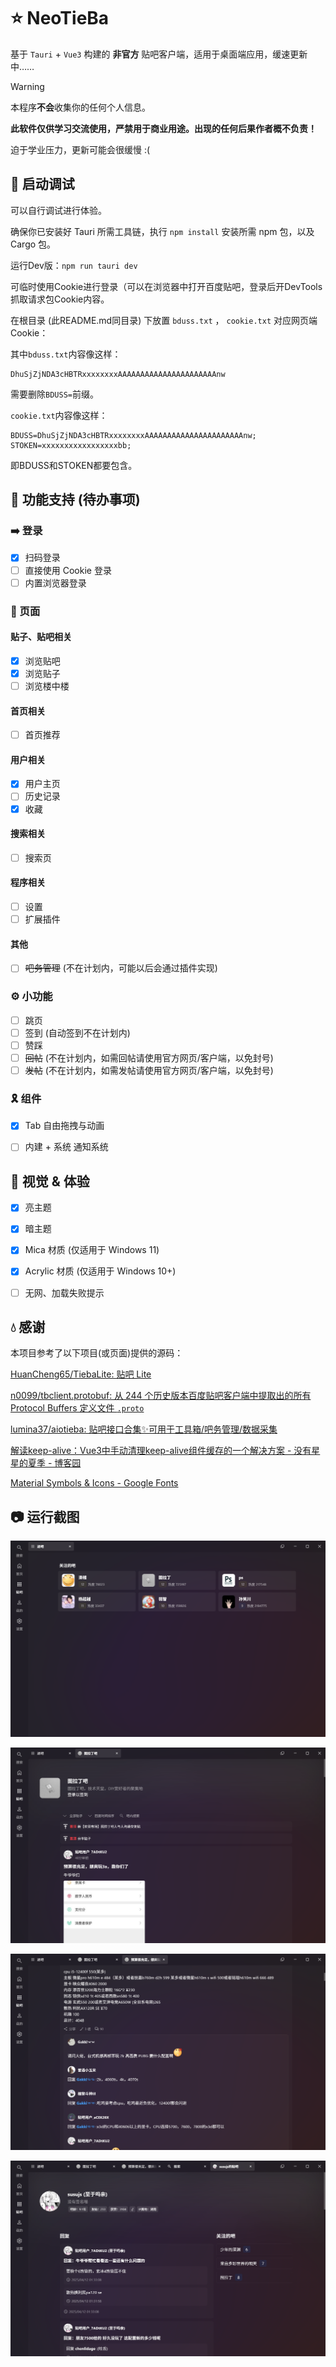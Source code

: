 # ⭐ NeoTieBa

基于 `Tauri` + `Vue3` 构建的 **非官方** 贴吧客户端，适用于桌面端应用，缓速更新中……

> [!warning]
>
> 本程序**不会**收集你的任何个人信息。
>
> **此软件仅供学习交流使用，严禁用于商业用途。出现的任何后果作者概不负责！**
>
> 迫于学业压力，更新可能会很缓慢 :(



## 🐛 启动调试

可以自行调试进行体验。

确保你已安装好 Tauri 所需工具链，执行 `npm install` 安装所需 npm 包，以及 Cargo 包。

运行Dev版：`npm run tauri dev`

可临时使用Cookie进行登录（可以在浏览器中打开百度贴吧，登录后开DevTools抓取请求包Cookie内容。

在根目录 (此README.md同目录) 下放置 `bduss.txt` ， `cookie.txt` 对应网页端Cookie：

其中`bduss.txt`内容像这样：

```
DhuSjZjNDA3cHBTRxxxxxxxxAAAAAAAAAAAAAAAAAAAAAAnw
```

需要删除`BDUSS=`前缀。

`cookie.txt`内容像这样：

```
BDUSS=DhuSjZjNDA3cHBTRxxxxxxxxAAAAAAAAAAAAAAAAAAAAAAnw; STOKEN=xxxxxxxxxxxxxxxxxbb;
```

即BDUSS和STOKEN都要包含。



## 🚀 功能支持 (待办事项)

### ➡️ 登录

- [x] 扫码登录
- [ ] 直接使用 Cookie 登录
- [ ] 内置浏览器登录

### 📄 页面

#### 贴子、贴吧相关

- [x] 浏览贴吧
- [x] 浏览贴子
- [ ] 浏览楼中楼

#### 首页相关

- [ ] 首页推荐

#### 用户相关

- [x] 用户主页
- [ ] 历史记录
- [x] 收藏

#### 搜索相关

- [ ] 搜索页

#### 程序相关

- [ ] 设置
- [ ] 扩展插件

#### 其他

- [ ] ~~吧务管理~~ (不在计划内，可能以后会通过插件实现)

### ⚙ 小功能

- [ ] 跳页
- [ ] 签到 (自动签到不在计划内)
- [ ] 赞踩
- [ ] ~~回帖~~ (不在计划内，如需回帖请使用官方网页/客户端，以免封号)
- [ ] ~~发帖~~ (不在计划内，如需发帖请使用官方网页/客户端，以免封号)

### 🎗️ 组件

- [x] Tab 自由拖拽与动画
- [ ] 内建 + 系统 通知系统



## 👀 视觉 & 体验

- [x] 亮主题
- [x] 暗主题
- [x] Mica 材质 (仅适用于 Windows 11)
- [x] Acrylic 材质 (仅适用于 Windows 10+)
- [ ] 无网、加载失败提示



## 💧 感谢

本项目参考了以下项目(或页面)提供的源码：

[HuanCheng65/TiebaLite: 贴吧 Lite](https://github.com/HuanCheng65/TiebaLite)

[n0099/tbclient.protobuf: 从 244 个历史版本百度贴吧客户端中提取出的所有 Protocol Buffers 定义文件 `.proto`](https://github.com/n0099/tbclient.protobuf)

[lumina37/aiotieba: 贴吧接口合集✨可用于工具箱/吧务管理/数据采集](https://github.com/lumina37/aiotieba)

[解读keep-alive：Vue3中手动清理keep-alive组件缓存的一个解决方案 - 没有星星的夏季 - 博客园](https://www.cnblogs.com/shanfeng1000/p/16692266.html)

[Material Symbols & Icons - Google Fonts](https://fonts.google.com/icons)



## 📷 运行截图

![1](./assets/1.png)

![2](./assets/2.png)

![3](./assets/3.png)

![4](./assets/4.png)
